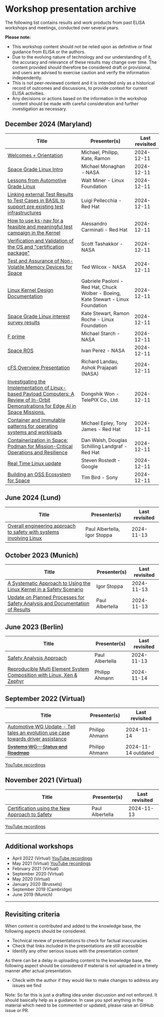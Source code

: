 # Workshop presentation archive

The following list contains results and work products from past ELISA workshops and meetings, conducted over several years. 

**Please note:** 

* This workshop content should not be relied upon as definitive or final guidance from ELISA or the authors.
* Due to the evolving nature of technology and our understanding of it, the accuracy and relevance of these results may change over time. The content provided should therefore be considered draft or provisional, and users are advised to exercise caution and verify the information independently.
* This is not peer-reviewed content and it is intended only as a historical record of outcomes and discussions, to provide context for current ELISA activities. 
* Any decisions or actions based on the information in the workshop content should be made with careful consideration and further investigation as necessary.

## December 2024 (Maryland)

| Title | Presenter(s) | Last revisited |
| ----- | ------------ | -------------- |
| [Welcomes + Orientation](2024-12-Maryland/Workshop-Welcome-and-Orientation.pdf) | Michael, Philipp, Kate, Ramon | 2024-12-11 |
| [Space Grade Linux Intro](2024-12-Maryland/Space-Grade-Linux-Intro-Michael-Monaghan-NASA.pdf) | Michael Monaghan - NASA | 2024-12-11 |
| [Lessons from Automotive Grade Linux](2024-12-Maryland/Lessons-from-Automotive-Grade-Linux-Walt-Miner-Linux-Foundation_AGL.pdf) | Walt Miner - Linux Foundation | 2024-12-11 |
| [Linking external Test Results to Test Cases in BASIL to support pre existing test infrastructures](2024-12-Maryland/Linking-external-Test-Results-to-Test-Cases-in-BASIL-to-support-pre-existing-test-infrastructures-Luigi-Pellecchia-Red-Hat.pdf) | Luigi Pellecchia - Red Hat | 2024-12-11 |
| [How to use ks-nav for a feasible and meaningful test campaign in the Kernel](2024-12-Maryland/How-to-use-ks-nav-for-a-feasible-and-meaningful-test-campaign-in-the-Kernel-Alessandro-Carminati-Red-Hat.pdf) | Alessandro Carminati - Red Hat | 2024-12-11 |
| [Verification and Validation of the OS and "certification package"](2024-12-Maryland/Verification-and-Validation-of-the-OS-and_certification-package_-Scott-Tashakkor-NASA.pdf) | Scott Tashakkor - NASA | 2024-12-11 |
| [Test and Assurance of Non-Volatile Memory Devices for Space](2024-12-Maryland/Test-and-Assurance-of-Non-Volatile-Memory-Devices-for-Space-Ted-Wilcox-NASA.pdf) | Ted Wilcox - NASA | 2024-12-11 |
| [Linux Kernel Design Documentation](2024-12-Maryland/Linux-Kernel-Design-Documentation-Gabriele-Paoloni-Red-Hat-Chuck-Wolber-Boeing-Kate-Stewart-Linux-Foundation.pdf) | Gabriele Paoloni - Red Hat, Chuck Wolber - Boeing, Kate Stewart - Linux Foundation | 2024-12-11 |
| [Space Grade Linux interest survey results](2024-12-Maryland/Space-Grade-Linux-Interest-Survey-Ramon-Roche-Linux-Foundation.pdf) | Kate Stewart, Ramon Roche - Linux Foundation | 2024-12-11 |
| [F prime](2024-12-Maryland/F-prime-Michael-Starch-NASA.pdf) | Michael Starch - NASA | 2024-12-11 |
| [Space ROS](2024-12-Maryland/Space-ROS-Ivan-Perez-NASA.pdf) | Ivan Perez - NASA | 2024-12-11 |
| [cFS Overview Presentation](2024-12-Maryland/cFS-Overview-Richard-Landau-NASA.pdf) | Richard Landau, Ashok Prajapati (NASA) | 2024-12-11 |
| [Investigating the Implementation of Linux-based Payload Computers: A Review of In-Orbit Demonstrations for Edge AI in Space Missions.](2024-12-Maryland/Investigating-the-Implementation-of-Linux-based-Payload-Computers_A-Review-of-In-Orbit-Demonstrations-for-Edge-AI-in-Space-Missions-Dongshik-Won-TelePIX-Co-Ltd.pdf) | Dongshik Won - TelePIX Co., Ltd. | 2024-12-11 |
| [Container and immutable patterns for operating systems and workloads](2024-12-Maryland/Container-and-immutable-patterns-for-operating-systems-and-workloads-Michael-Epley-Tony-James-Red-Hat.pdf) | Michael Epley, Tony James - Red Hat | 2024-12-11 |
| [Containerization in Space: Podman for Mission-Critical Operations and Resilience](2024-12-Maryland/Containerization-in-Space_Podman-for-Mission-Critical-Operations-and-Resilience_-Dan-Walsh-Red-Hat.pdf) | Dan Walsh, Douglas Schilling Landgraf -Red Hat | 2024-12-11 |
| [Real Time Linux update](2024-12-Maryland/Real-Time-Linux-Update-Steven-Rostedt-Google.pdf) | Steven Rostedt - Google | 2024-12-11 |
| [Building an OSS Ecosystem for Space](2024-12-Maryland/Building-an-OSS-Ecosystem-for-Space-Tim-Bird-Sony.pdf) | Tim Bird - Sony | 2024-12-11 |

## June 2024 (Lund)

| Title | Presenter(s) | Last revisited |
| ----- | ------------ | -------------- |
| [Overall engineering approach to safety with systems involving Linux](2024-06-Lund/Overall-engineering-approach-to-safety-with-systems-involving-Linux.pdf) | Paul Albertella, Igor Stoppa | 2024-11-13 |

## October 2023 (Munich)

| Title | Presenter(s) | Last revisited |
| ----- | ------------ | -------------- |
| [A Systematic Approach to Using the Linux Kernel in a Safety Scenario](2023-10-Munich/A-Systematic-Approach-to-Using-the-Linux-Kernel-in-a-Safety-Scenario.pdf) | Igor Stoppa | 2024-11-13 |
| [Update on Planned Processes for Safety Analysis and Documentation of Results](2023-10-Munich/Update-on-Planned-Processes-for-Safety-Analysis-and-Documentation-of-Results.pdf) | Paul Albertella | 2024-11-13 |

## June 2023 (Berlin)

| Title | Presenter(s) | Last revisited |
| ----- | ------------ | -------------- |
| [Safety Analysis Approach](2023-06-Berlin/Safety-Analysis-Approach.pdf) | Paul Albertella | 2024-11-13 |
| [Reproducible Multi Element System Composition with Linux, Xen & Zephyr](2023-06-Berlin/ELISA_Berlin_Workshop_2023-OSS_NA_ELISA_Systems-WG.pdf) | Philipp Ahmann | 2024-11-14 |

## September 2022 (Virtual)

| Title | Presenter(s) | Last revisited |
| ----- | ------------ | -------------- |
| [Automotive WG Update - Tell tales an evolution use case towards driver assistance](2022-09-Virtual/2022-09-07_ELISA_Virtual_Summit_Automotive-WG_Update.pdf) | Philipp Ahmann | 2024-11-14 |
| [~~Systems WG - Status and Roadmap~~](2022-09-Virtual/2022-09-07_ELISA_Virtual_Summit_Automotive-WG_Update.pdf) | Philipp Ahmann | 2024-11-14 outdated |

[YouTube recordings](https://www.youtube.com/playlist?list=PLuDNrzTpK8zpi0wloINTrg_MXD82S2VYp)

## November 2021 (Virtual)

| Title | Presenter(s) | Last revisited |
| ----- | ------------ | -------------- |
| [Certification using the New Approach to Safety](2021-11-Virtual/Certification-using-the-New-Approach-to-Safety.pdf) | Paul Albertella | 2024-11-13 |

[YouTube recordings](https://www.youtube.com/playlist?list=PLuDNrzTpK8zr2Vlx_z5WJZKM3nZ3TS9g8)

---

## Additional workshops

- April 2022 (Virtual) 
    [YouTube recordings](https://www.youtube.com/playlist?list=PLuDNrzTpK8zplE90pYWqR0GIfzDmRePnp)
- May 2021 (Virtual) 
    [YouTube recordings](https://www.youtube.com/playlist?list=PLuDNrzTpK8zqeFPcWBLDvWfuo_fjT7ege)
- February 2021 (Virtual)
- September 2020 (Virtual)
- May 2020 (Virtual)
- January 2020 (Brussels)
- September 2019 (Cambridge)
- June 2019 (Munich)

---

## Revisiting criteria

[//]: # "We should put this section into another more formal place, 
as it applies also to other material."

When content is contributed and added to the knowledge base, the following aspects should be considered.

- Technical review of presentations to check for factual inaccuracies
- Check that links included in the presentations are still accessible
- Identify any other serious issues with the presentation content

As there can be a delay in uploading content to the knowledge base, the following aspect
should be considered if material is not uploaded in a timely manner after actual presentation.

- Check with the author if they would like to make changes to address
   any issues we find



Note: So far this is just a drafting idea under discussion and not enforced. 
It should basically help as a guidance. In case you spot anything in the material 
which need to be commented or updated, please raise an GitHub issue or PR.